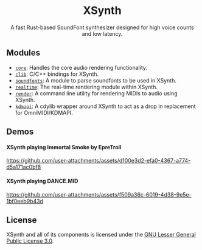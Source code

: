 <h1 align="center">XSynth</h1>
<p align="center">A fast Rust-based SoundFont synthesizer designed for high voice counts and low latency.</p>

## Modules

- [`core`](https://github.com/BlackMIDIDevs/xsynth/tree/master/core): Handles the core audio rendering functionality.
- [`clib`](https://github.com/BlackMIDIDevs/xsynth/tree/master/clib): C/C++ bindings for XSynth.
- [`soundfonts`](https://github.com/BlackMIDIDevs/xsynth/tree/master/soundfonts): A module to parse soundfonts to be used in XSynth.
- [`realtime`](https://github.com/BlackMIDIDevs/xsynth/tree/master/realtime): The real-time rendering module within XSynth.
- [`render`](https://github.com/BlackMIDIDevs/xsynth/tree/master/render): A command line utility for rendering MIDIs to audio using XSynth.
- [`kdmapi`](https://github.com/BlackMIDIDevs/xsynth/tree/master/render): A cdylib wrapper around XSynth to act as a drop in replacement for OmniMIDI/KDMAPI.

## Demos

#### XSynth playing Immortal Smoke by EpreTroll

https://github.com/user-attachments/assets/d100e3d2-efa0-4367-a774-d5a171ac0bf8

#### XSynth playing DANCE.MID

https://github.com/user-attachments/assets/f509a36c-6019-4d38-9e5e-1bf0eeb9b43d

## License

XSynth and all of its components is licensed under the [GNU Lesser General Public License 3.0](https://www.gnu.org/licenses/lgpl-3.0.en.html#license-text).
